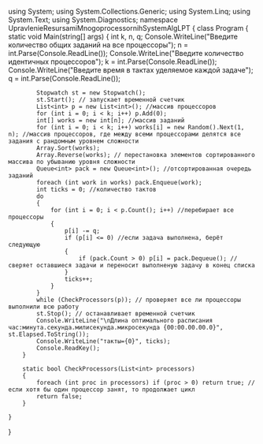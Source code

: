 ﻿using System;
using System.Collections.Generic;
using System.Linq;
using System.Text;
using System.Diagnostics;
namespace UpravlenieResursamiMnogoprocessornihSystemAlgLPT
{
    class Program
    {
        static void Main(string[] args)
        {
            int k, n, q;
            Console.WriteLine("Введите количество общих заданий на все процессоры");
            n = int.Parse(Console.ReadLine());
            Console.WriteLine("Введите количество идентичных процессоров");
            k = int.Parse(Console.ReadLine());
            Console.WriteLine("Введите время в тактах уделяемое каждой задаче");
            q = int.Parse(Console.ReadLine());
           
            Stopwatch st = new Stopwatch();
            st.Start(); // запускает временной счетчик
            List<int> p = new List<int>(); //массив процессоров
            for (int i = 0; i < k; i++) p.Add(0);
            int[] works = new int[n]; //массив заданий
            for (int i = 0; i < k; i++) works[i] = new Random().Next(1, n); //массив процессоров, где между всеми процессорами делятся все задания с рандомным уровнем сложности
            Array.Sort(works);
            Array.Reverse(works); // перестановка элементов сортированного массива по убыванию уровня сложности
            Queue<int> pack = new Queue<int>(); //отсортированная очередь заданий
            foreach (int work in works) pack.Enqueue(work);
            int ticks = 0; //количество тактов
            do
            {
                for (int i = 0; i < p.Count(); i++) //перебирает все процессоры
                {
                    p[i] -= q;
                    if (p[i] <= 0) //если задача выполнена, берёт следующую
                    {
                        if (pack.Count > 0) p[i] = pack.Dequeue(); // сверяет оставшиеся задачи и переносит выполненую задачу в конец списка  
                    }
                    ticks++;
                }
            }
            while (CheckProcessors(p)); // проверяет все ли процессоры выполнили всю работу
            st.Stop(); // останавливает временной счетчик
            Console.WriteLine("\nДлина оптимального расписания час:минута.секунда.милисекунда.микросекунда {00:00.00.00.0}", st.Elapsed.ToString());
            Console.WriteLine("такты={0}", ticks);
            Console.ReadKey();
        }

        static bool CheckProcessors(List<int> processors)
        {
            foreach (int proc in processors) if (proc > 0) return true; //если хотя бы один процессор занят, то продолжает цикл
            return false;
        }

    }
}